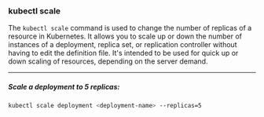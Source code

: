 ### kubectl scale
The `kubectl scale` command is used to change the number of replicas of a resource in Kubernetes. It allows you to scale up or down the number of instances of a deployment, replica set, or replication controller without having to edit the definition file.
It's intended to be used for quick up or down scaling of resources, depending on the server demand.

---

##### Scale a deployment to 5 replicas:
```bash
kubectl scale deployment <deployment-name> --replicas=5
```
